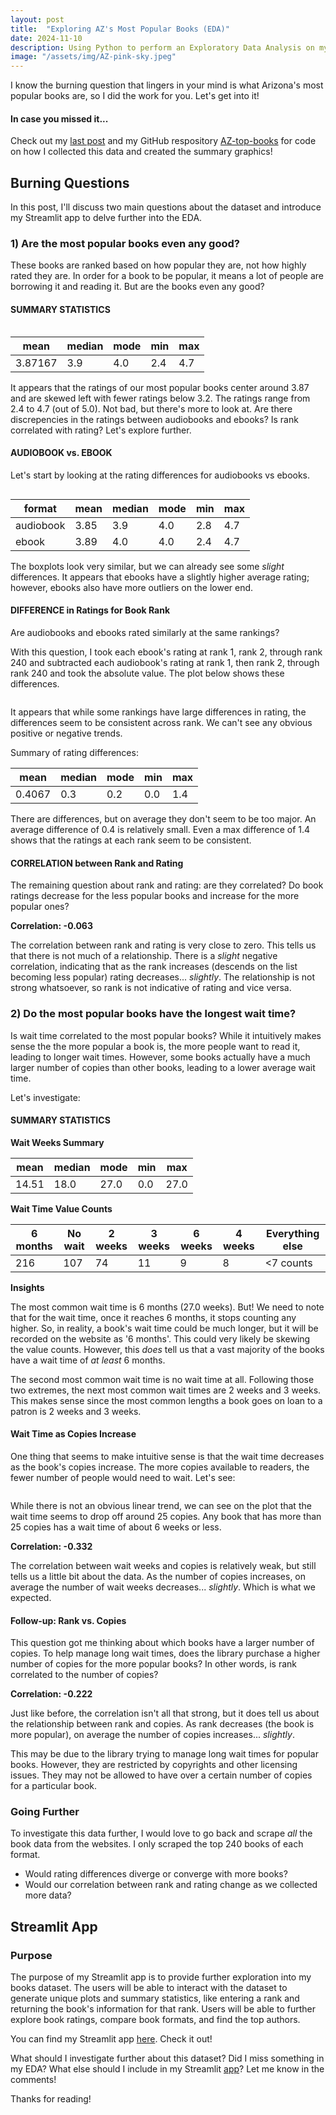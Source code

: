 ```yaml
---
layout: post
title:  "Exploring AZ's Most Popular Books (EDA)"
date: 2024-11-10
description: Using Python to perform an Exploratory Data Analysis on my AZ-best-books dataset.   
image: "/assets/img/AZ-pink-sky.jpeg"
---
```

<p class="intro"><span class="dropcap">I</span> know the burning question that lingers in your mind is what Arizona's most popular books are, so I did the work for you. Let's get into it!</p>

#### In case you missed it...
Check out my [last post](https://brinleyostler.github.io/data-science-blog/blog/post-two/) and my GitHub respository [AZ-top-books](https://github.com/brinleyostler/AZ-top-books) for code on how I collected this data and created the summary graphics!

## Burning Questions

In this post, I'll discuss two main questions about the dataset and introduce my Streamlit app to delve further into the EDA.

### 1) Are the most popular books even any good?

These books are ranked based on how popular they are, not how highly rated they are. In order for a book to be popular, it means a lot of people are borrowing it and reading it. But are the books even any good?

#### SUMMARY STATISTICS

<figure>
    <img src="{{site.url}}/{{site.baseurl}}/assets/img/book-ratings.png" alt=""> 
</figure>

| mean | median | mode | min | max|
|------|--------|------|-----|----|
| 3.87167 | 3.9 | 4.0 | 2.4 | 4.7 |

It appears that the ratings of our most popular books center around 3.87 and are skewed left with fewer ratings below 3.2. The ratings range from 2.4 to 4.7 (out of 5.0). Not bad, but there's more to look at. Are there discrepencies in the ratings between audiobooks and ebooks? Is rank correlated with rating? Let's explore further.


#### AUDIOBOOK vs. EBOOK

Let's start by looking at the rating differences for audiobooks vs ebooks.

<figure>
    <img src="{{site.url}}/{{site.baseurl}}/assets/img/audio-e-boxplot.png" alt=""> 
</figure>

| format | mean | median | mode | min | max|
|--------|------|--------|------|-----|----|
| audiobook | 3.85 | 3.9 | 4.0 | 2.8 | 4.7 | 
| ebook | 3.89 | 4.0 | 4.0 | 2.4 | 4.7 |

The boxplots look very similar, but we can already see some *slight* differences. It appears that ebooks have a slightly higher average rating; however, ebooks also have more outliers on the lower end. 


#### DIFFERENCE in Ratings for Book Rank

Are audiobooks and ebooks rated similarly at the same rankings? 

With this question, I took each ebook's rating at rank 1, rank 2, through rank 240 and subtracted each audiobook's rating at rank 1, then rank 2, through rank 240 and took the absolute value. The plot below shows these differences. 

<figure>
    <img src="{{site.url}}/{{site.baseurl}}/assets/img/rating-diff-plot.png" alt=""> 
</figure>

It appears that while some rankings have large differences in rating, the differences seem to be consistent across rank. We can't see any obvious positive or negative trends. 

Summary of rating differences:

| mean | median | mode | min | max |
|------|--------|------|-----|-----|
| 0.4067 | 0.3 | 0.2 | 0.0 | 1.4 |

There are differences, but on average they don't seem to be too major. An average difference of 0.4 is relatively small. Even a max difference of 1.4 shows that the ratings at each rank seem to be consistent.


#### CORRELATION between Rank and Rating

The remaining question about rank and rating: are they correlated? Do book ratings decrease for the less popular books and increase for the more popular ones?

**Correlation: -0.063**

The correlation between rank and rating is very close to zero. This tells us that there is not much of a relationship. There is a *slight* negative correlation, indicating that as the rank increases (descends on the list becoming less popular) rating decreases... *slightly*. The relationship is not strong whatsoever, so rank is not indicative of rating and vice versa.




### 2) Do the most popular books have the longest wait time?

Is wait time correlated to the most popular books? While it intuitively makes sense the the more popular a book is, the more people want to read it, leading to longer wait times. However, some books actually have a much larger number of copies than other books, leading to a lower average wait time.

Let's investigate:

#### SUMMARY STATISTICS

**Wait Weeks Summary**

| mean | median | mode | min | max |
|------|--------|------|-----|-----|
| 14.51 | 18.0 | 27.0 | 0.0 | 27.0 |

**Wait Time Value Counts**

| 6 months | No wait | 2 weeks | 3 weeks | 6 weeks | 4 weeks | Everything else |
|----------|---------|---------|---------|---------|---------|-----------------|
| 216 | 107 | 74 | 11 | 9 | 8 | <7 counts |

**Insights**

The most common wait time is 6 months (27.0 weeks). But! We need to note that for the wait time, once it reaches 6 months, it stops counting any higher. So, in reality, a book's wait time could be much longer, but it will be recorded on the website as '6 months'. This could very likely be skewing the value counts. However, this *does* tell us that a vast majority of the books have a wait time of *at least* 6 months.

The second most common wait time is no wait time at all. Following those two extremes, the next most common wait times are 2 weeks and 3 weeks. This makes sense since the most common lengths a book goes on loan to a patron is 2 weeks and 3 weeks.


#### Wait Time as Copies Increase

One thing that seems to make intuitive sense is that the wait time decreases as the book's copies increase. The more copies available to readers, the fewer number of people would need to wait. Let's see:

<figure>
    <img src="{{site.url}}/{{site.baseurl}}/assets/img/wait-copies.png" alt=""> 
</figure>

While there is not an obvious linear trend, we can see on the plot that the wait time seems to drop off around 25 copies. Any book that has more than 25 copies has a wait time of about 6 weeks or less.

**Correlation: -0.332**

The correlation between wait weeks and copies is relatively weak, but still tells us a little bit about the data. As the number of copies increases, on average the number of wait weeks decreases... *slightly*. Which is what we expected.


#### Follow-up: Rank vs. Copies

This question got me thinking about which books have a larger number of copies. To help manage long wait times, does the library purchase a higher number of copies for the more popular books? In other words, is rank correlated to the number of copies?

**Correlation: -0.222**

Just like before, the correlation isn't all that strong, but it does tell us about the relationship between rank and copies. As rank decreases (the book is more popular), on average the number of copies increases... *slightly*.

This may be due to the library trying to manage long wait times for popular books. However, they are restricted by copyrights and other licensing issues. They may not be allowed to have over a certain number of copies for a particular book. 

### Going Further

To investigate this data further, I would love to go back and scrape *all* the book data from the websites. I only scraped the top 240 books of each format. 
- Would rating differences diverge or converge with more books?
- Would our correlation between rank and rating change as we collected more data? 



## Streamlit App

### Purpose

The purpose of my Streamlit app is to provide further exploration into my books dataset. The users will be able to interact with the dataset to generate unique plots and summary statistics, like entering a rank and returning the book's information for that rank. Users will be able to further explore book ratings, compare book formats, and find the top authors.

You can find my Streamlit app [here](). Check it out!


What should I investigate further about this dataset? Did I miss something in my EDA? What else should I include in my Streamlit [app]()? Let me know in the comments!

Thanks for reading!


<script src="https://utteranc.es/client.js"
repo="brinleyostler/data-science-blog"
issue-term="pathname"
label="💬"
theme="boxy-light"
crossorigin="anonymous"
async>
</script>